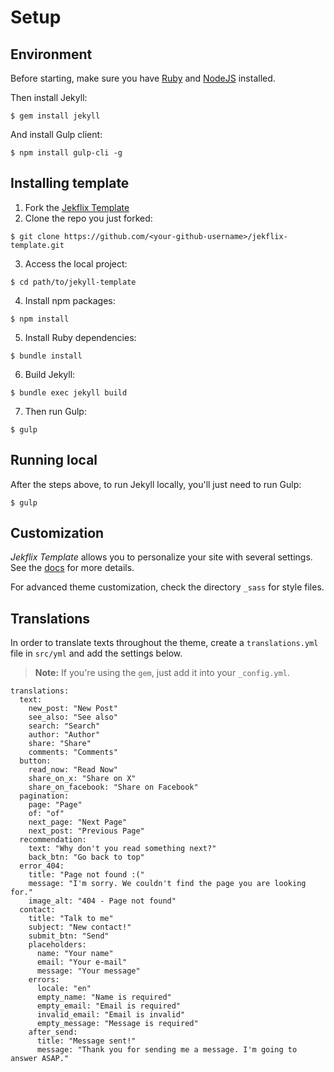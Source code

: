 # Setup

## Environment

Before starting, make sure you have [Ruby](https://www.ruby-lang.org/en/documentation/installation/) and [NodeJS](https://nodejs.org/) installed.

Then install Jekyll:

```
$ gem install jekyll
```

And install Gulp client:

```
$ npm install gulp-cli -g
```

## Installing template

1. Fork the [Jekflix Template](https://github.com/thiagorossener/jekflix-template/fork)
2. Clone the repo you just forked:
```
$ git clone https://github.com/<your-github-username>/jekflix-template.git
```
3. Access the local project:
```
$ cd path/to/jekyll-template
```
4. Install npm packages:
```
$ npm install
```
5. Install Ruby dependencies:
```
$ bundle install
```
6. Build Jekyll:
```
$ bundle exec jekyll build
```
7. Then run Gulp:
```
$ gulp
```

## Running local

After the steps above, to run Jekyll locally, you'll just need to run Gulp:
```
$ gulp
```

## Customization

*Jekflix Template* allows you to personalize your site with several settings. See the [docs](settings.md#settings) for more details.

For advanced theme customization, check the directory `_sass` for style files.

## Translations

In order to translate texts throughout the theme, create a `translations.yml` file in `src/yml` and add the settings below.

> **Note:** If you're using the `gem`, just add it into your `_config.yml`.

```
translations:
  text:
    new_post: "New Post"
    see_also: "See also"
    search: "Search"
    author: "Author"
    share: "Share"
    comments: "Comments"
  button:
    read_now: "Read Now"
    share_on_x: "Share on X"
    share_on_facebook: "Share on Facebook"
  pagination:
    page: "Page"
    of: "of"
    next_page: "Next Page"
    next_post: "Previous Page"
  recommendation:
    text: "Why don't you read something next?"
    back_btn: "Go back to top"
  error_404:
    title: "Page not found :("
    message: "I'm sorry. We couldn't find the page you are looking for."
    image_alt: "404 - Page not found"
  contact:
    title: "Talk to me"
    subject: "New contact!"
    submit_btn: "Send"
    placeholders:
      name: "Your name"
      email: "Your e-mail"
      message: "Your message"
    errors:
      locale: "en"
      empty_name: "Name is required"
      empty_email: "Email is required"
      invalid_email: "Email is invalid"
      empty_message: "Message is required"
    after_send:
      title: "Message sent!"
      message: "Thank you for sending me a message. I'm going to answer ASAP."
```